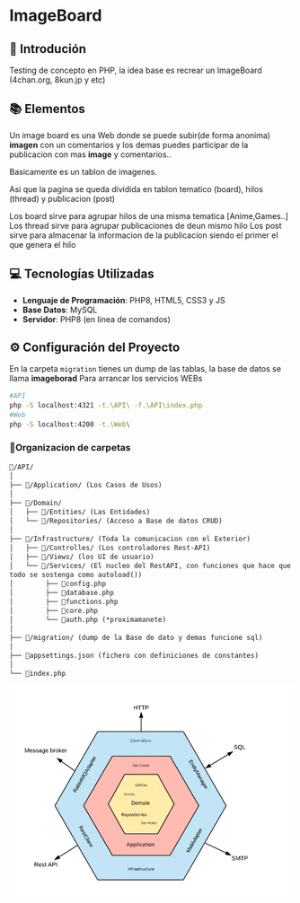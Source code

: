 # ImageBoard

## 🏁 Introdución
Testing de concepto en PHP, la idea base es recrear un ImageBoard (4chan.org, 8kun.jp y etc)

## 📚 Elementos
Un image board es una Web donde se puede subir(de forma anonima) **imagen** con un comentarios y los demas puedes participar de la publicacion con mas **image** y comentarios..

Basicamente es un tablon de imagenes.

Asi que la pagina se queda dividida en tablon tematico (board), hilos (thread) y publicacion (post)

Los board sirve para agrupar hilos de una misma tematica [Anime,Games..]
Los thread sirve para agrupar publicaciones de deun mismo hilo 
Los post sirve para almacenar la informacion de la publicacion siendo el primer el que genera el hilo

## 💻 Tecnologías Utilizadas
- **Lenguaje de Programación**: PHP8, HTML5, CSS3 y JS
- **Base Datos**: MySQL
- **Servidor**: PHP8 (en linea de comandos)


## ⚙️ Configuración del Proyecto

En la carpeta ```migration``` tienes un dump de las tablas, la base de datos se llama **imageborad**
Para arrancar los servicios WEBs
```bash
#API
php -S localhost:4321 -t.\API\ -f.\API\index.php 
#Web
php -S localhost:4200 -t.\Web\
```

### 🧶Organizacion de carpetas

```
📂/API/
│
├── 📂/Application/ (Los Casos de Usos)
│
├── 📂/Domain/
│   ├── 📂/Entities/ (Las Entidades)
│   └── 📂/Repositories/ (Acceso a Base de datos CRUD)
│
├── 📂/Infrastructure/ (Toda la comunicacion con el Exterior)
│   ├── 📂/Controlles/ (Los controladores Rest-API)
│   ├── 📂/Views/ (los UI de usuario)
│   └── 📂/Services/ (El nucleo del RestAPI, con funciones que hace que todo se sostenga como autoload())
│        ├── 📄config.php
│        ├── 📄database.php
│        ├── 📄functions.php
│        ├── 📄core.php
│        └── 📄auth.php (*proximamanete)
│
├── 📂/migration/ (dump de la Base de dato y demas funcione sql)
│
├── 📄appsettings.json (fichero con definiciones de constantes)
│
└── 📄index.php
```

![DDD](ArquitectureHexagonal.png)